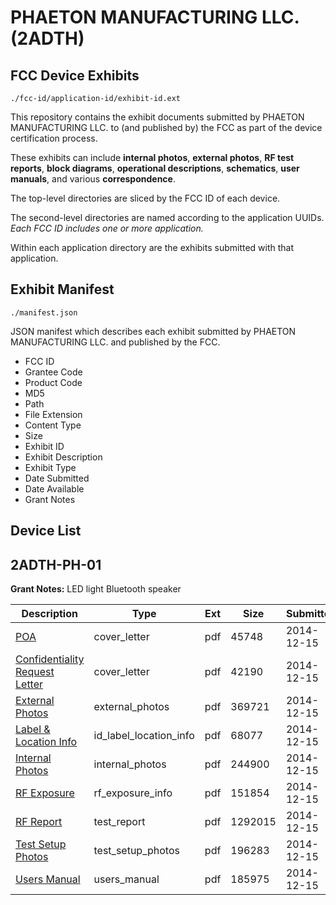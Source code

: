 # PHAETON MANUFACTURING LLC. (2ADTH)
## FCC Device Exhibits

```
./fcc-id/application-id/exhibit-id.ext
```

This repository contains the exhibit documents submitted by PHAETON MANUFACTURING LLC. to (and published by) the FCC as part of the device certification process.

These exhibits can include **internal photos**, **external photos**, **RF test reports**, **block diagrams**, **operational descriptions**, **schematics**, **user manuals**, and various **correspondence**.

The top-level directories are sliced by the FCC ID of each device.

The second-level directories are named according to the application UUIDs. *Each FCC ID includes one or more application.*

Within each application directory are the exhibits submitted with that application. 

## Exhibit Manifest

```
./manifest.json
```

JSON manifest which describes each exhibit submitted by PHAETON MANUFACTURING LLC. and published by the FCC.

- FCC ID
- Grantee Code
- Product Code
- MD5
- Path
- File Extension
- Content Type
- Size
- Exhibit ID
- Exhibit Description
- Exhibit Type
- Date Submitted
- Date Available
- Grant Notes

## Device List
## 2ADTH-PH-01
**Grant Notes:** LED light Bluetooth speaker

| Description | Type | Ext | Size | Submitted | Available |
| ----------- | ---- | --- | ---- | --------- | --------- |
| [POA](2ADTH-PH-01/7130090c9ee193c66add26583400521b/2473406.pdf) | cover_letter | pdf | 45748 | 2014-12-15 | 2014-12-16 |
| [Confidentiality Request Letter](2ADTH-PH-01/7130090c9ee193c66add26583400521b/2473407.pdf) | cover_letter | pdf | 42190 | 2014-12-15 | 2014-12-16 |
| [External Photos](2ADTH-PH-01/7130090c9ee193c66add26583400521b/2473414.pdf) | external_photos | pdf | 369721 | 2014-12-15 | 2014-12-16 |
| [Label & Location Info](2ADTH-PH-01/7130090c9ee193c66add26583400521b/2473416.pdf) | id_label_location_info | pdf | 68077 | 2014-12-15 | 2014-12-16 |
| [Internal Photos](2ADTH-PH-01/7130090c9ee193c66add26583400521b/2473415.pdf) | internal_photos | pdf | 244900 | 2014-12-15 | 2014-12-16 |
| [RF Exposure](2ADTH-PH-01/7130090c9ee193c66add26583400521b/2473411.pdf) | rf_exposure_info | pdf | 151854 | 2014-12-15 | 2014-12-16 |
| [RF Report](2ADTH-PH-01/7130090c9ee193c66add26583400521b/2473412.pdf) | test_report | pdf | 1292015 | 2014-12-15 | 2014-12-16 |
| [Test Setup Photos](2ADTH-PH-01/7130090c9ee193c66add26583400521b/2473413.pdf) | test_setup_photos | pdf | 196283 | 2014-12-15 | 2014-12-16 |
| [Users Manual](2ADTH-PH-01/7130090c9ee193c66add26583400521b/2473417.pdf) | users_manual | pdf | 185975 | 2014-12-15 | 2014-12-16 |
